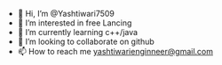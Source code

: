 - 👋 Hi, I’m @Yashtiwari7509
- 👀 I’m interested in free Lancing
- 🌱 I’m currently learning c++/java
- 💞️ I’m looking to collaborate on github
- 📫 How to reach me yashtiwarienginneer@gmail.com

<!---
Yashtiwari7509/Yashtiwari7509 is a ✨ special ✨ repository because its `README.md` (this file) appears on your GitHub profile.
You can click the Preview link to take a look at your changes.
--->
